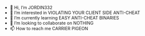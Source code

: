 - 👋 Hi, I’m JORDIN332
- 👀 I’m interested in VIOLATING YOUR CLIENT SIDE ANTI-CHEAT
- 🌱 I’m currently learning EASY ANTI-CHEAT BINARIES
- 💞️ I’m looking to collaborate on NOTHING
- 📫 How to reach me CARRIER PIGEON
